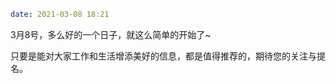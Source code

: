 ```yaml
date: 2021-03-08 18:21
```

3月8号，多么好的一个日子，就这么简单的开始了~

只要是能对大家工作和生活增添美好的信息，都是值得推荐的，期待您的关注与提名。